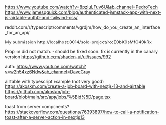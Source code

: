 https://www.youtube.com/watch?v=8pzIuLFuv6U&ab_channel=PedroTech
https://www.jamesqquick.com/blog/authenticated-jamstack-app-with-next-js-airtable-auth0-and-tailwind-css/

reddit.com/r/typescript/comments/vgrdjm/how_do_you_create_an_interface_for_an_api/

My submission http://localhost:3014/solo-project/recE0bK9sMfG49kRx

Prop `id` did not match. - should be fixed soon. fix is currently in the canary version
https://github.com/shadcn-ui/ui/issues/992

auth: https://www.youtube.com/watch?v=w2h54xz6Ndw&ab_channel=DaveGray


airtable with typescript example (not very good)
https://akoskm.com/create-a-job-board-with-nextjs-13-and-airtable
https://github.com/akoskm/job-board/blob/main/src/app/jobs/%5Bid%5D/page.tsx

toast from server components?
https://stackoverflow.com/questions/76393897/how-to-call-a-notification-toast-after-a-server-action-in-nextjs13

